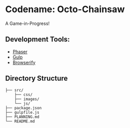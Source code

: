 # Codename: Octo-Chainsaw

A Game-in-Progress!

## Development Tools:

-	[Phaser](http://phaser.io/)
- [Gulp](http://gulpjs.com/)
- [Browserify](http://browserify.org/)


## Directory Structure

```
├── src/
	├── css/
	├── images/
	└── js/
├── package.json
├── gulpfile.js
├── PLANNING.md
└── README.md
```
